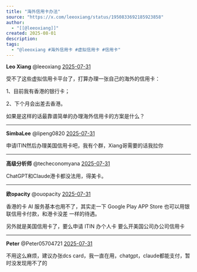 ```yaml
---
title: "海外信用卡办法"
source: "https://x.com/leeoxiang/status/1950833692185923858"
author:
  - "[[@leeoxiang]]"
created: 2025-08-01
description:
tags:
  - "@leeoxiang #海外信用卡 #虚拟信用卡 #信用卡"
---
```

**Leo Xiang** @leeoxiang [2025-07-31](https://x.com/leeoxiang/status/1950833692185923858)

受不了这些虚拟信用卡平台了，打算办理一张自己的海外的信用卡：

1、目前我有香港的银行卡；

2、下个月会出差去香港。

如果是这样的话最靠谱简单的办理海外信用卡的方案是什么？

---

**SimbaLee** @lipeng0820 [2025-07-31](https://x.com/lipeng0820/status/1950840335615353327)

申请ITIN然后办理美国信用卡吧，我有个群，Xiang哥需要的话我拉你

---

**高级分析师** @techeconomyana [2025-07-31](https://x.com/techeconomyana/status/1950834415292252416)

ChatGPT和Claude港卡都没法用，得美卡。

---

**欧opacity** @ouopacity [2025-07-31](https://x.com/ouopacity/status/1950885131356639383)

香港的卡 AI 服务基本也用不了，其实走一下 Google Play APP Store 也可以用银联信用卡付款，和港卡没差 一样的待遇。

另外就是美国信用卡了，要么申请 ITIN 办个人卡 要么开美国公司办公司信用卡

---

**Peter** @Peter05704721 [2025-07-31](https://x.com/Peter05704721/status/1950834981925998923)

不用这么麻烦，建议办张dcs card，我一直在用，chatgpt，claude都能支付，暂时没发现用不了的
